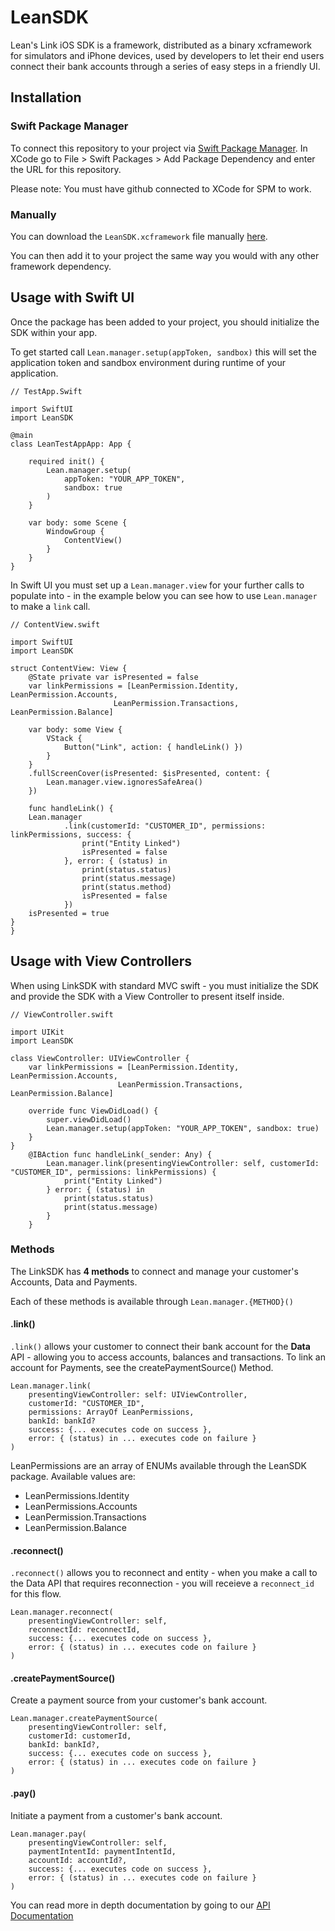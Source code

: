 # LeanSDK

Lean's Link iOS SDK is a framework, distributed as a binary xcframework for simulators and iPhone devices, used by developers to let their end users connect their bank accounts through a series of easy steps in a friendly UI.

## Installation

### Swift Package Manager

To connect this repository to your project via [Swift Package Manager](https://swift.org/package-manager/). In XCode go to File > Swift Packages > Add Package Dependency and enter the URL for this repository.

Please note: You must have github connected to XCode for SPM to work.

### Manually

You can download the `LeanSDK.xcframework` file manually [here](https://cdn.leantech.me/link/sdk/ios/1.0.0/LeanSDK.xcframework-1.0.0.zip).

You can then add it to your project the same way you would with any other framework dependency.

## Usage with Swift UI

Once the package has been added to your project, you should initialize the SDK within your app. 

To get started call `Lean.manager.setup(appToken, sandbox)` this will set the application token and sandbox environment during runtime of your application.

```
// TestApp.Swift

import SwiftUI
import LeanSDK

@main
class LeanTestAppApp: App {
    
    required init() {
        Lean.manager.setup(
            appToken: "YOUR_APP_TOKEN",
            sandbox: true
        )
    }
    
    var body: some Scene {
        WindowGroup {
            ContentView()
        }
    }
}
```

In Swift UI you must set up a `Lean.manager.view` for your further calls to populate into - in the example below you can see how to use `Lean.manager` to make a `link` call.

```
// ContentView.swift

import SwiftUI
import LeanSDK

struct ContentView: View {
    @State private var isPresented = false
    var linkPermissions = [LeanPermission.Identity, LeanPermission.Accounts,
                       LeanPermission.Transactions, LeanPermission.Balance]

    var body: some View {
        VStack {
            Button("Link", action: { handleLink() })
        }
    }
    .fullScreenCover(isPresented: $isPresented, content: {
        Lean.manager.view.ignoresSafeArea()
    })

    func handleLink() {
    Lean.manager
            .link(customerId: "CUSTOMER_ID", permissions: linkPermissions, success: {
                print("Entity Linked")
                isPresented = false
            }, error: { (status) in
                print(status.status)
                print(status.message)
                print(status.method)
                isPresented = false
            })
    isPresented = true
}
}
```

## Usage with View Controllers

When using LinkSDK with standard MVC swift - you must initialize the SDK and provide the SDK with a View Controller to present itself inside.

```
// ViewController.swift

import UIKit
import LeanSDK

class ViewController: UIViewController {  
    var linkPermissions = [LeanPermission.Identity, LeanPermission.Accounts,
                        LeanPermission.Transactions, LeanPermission.Balance]

    override func ViewDidLoad() {
        super.viewDidLoad()
        Lean.manager.setup(appToken: "YOUR_APP_TOKEN", sandbox: true)
    }
}
    @IBAction func handleLink(_sender: Any) {
        Lean.manager.link(presentingViewController: self, customerId: "CUSTOMER_ID", permissions: linkPermissions) {
            print("Entity Linked")
        } error: { (status) in
            print(status.status)
            print(status.message)
        }
    }
```

### Methods

The LinkSDK has **4 methods** to connect and manage your customer's Accounts, Data and Payments.

Each of these methods is available through `Lean.manager.{METHOD}()`

#### .link()
`.link()` allows your customer to connect their bank account for the **Data** API - allowing you to access accounts, balances and transactions. To link an account for Payments, see the createPaymentSource() Method.

```
Lean.manager.link(
    presentingViewController: self: UIViewController, 
    customerId: "CUSTOMER_ID", 
    permissions: ArrayOf LeanPermissions,
    bankId: bankId? 
    success: {... executes code on success },
    error: { (status) in ... executes code on failure }
)
```

LeanPermissions are an array of ENUMs available through the LeanSDK package. Available values are:
* LeanPermissions.Identity
* LeanPermissions.Accounts
* LeanPermission.Transactions
* LeanPermission.Balance

#### .reconnect()
`.reconnect()` allows you to reconnect and entity - when you make a call to the Data API that requires reconnection - you will receieve a `reconnect_id` for this flow.

```
Lean.manager.reconnect(
    presentingViewController: self, 
    reconnectId: reconnectId, 
    success: {... executes code on success },
    error: { (status) in ... executes code on failure }
)
```

#### .createPaymentSource()
Create a payment source from your customer's bank account.

```
Lean.manager.createPaymentSource(
    presentingViewController: self, 
    customerId: customerId, 
    bankId: bankId?, 
    success: {... executes code on success },
    error: { (status) in ... executes code on failure }
)
```

#### .pay()
Initiate a payment from a customer's bank account.

```
Lean.manager.pay(
    presentingViewController: self, 
    paymentIntentId: paymentIntentId,
    accountId: accountId?, 
    success: {... executes code on success },
    error: { (status) in ... executes code on failure }
)
```

You can read more in depth documentation by going to our [API Documentation](https://docs.leantech.me)
